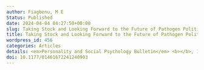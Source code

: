 ```yaml
---
author: Fiagbenu, M E
Status: Published
date: 2024-04-04 04:27:50+00:00
slug: Taking Stock and Looking Forward to the Future of Pathogen Politics in Light of New Insights and Recommendations_COVID-19 Threat Was Meaningfully Associated With Support for Liberal Policies in the United States
title: Taking Stock and Looking Forward to the Future of Pathogen Politics in Light of New Insights and Recommendations_COVID-19 Threat Was Meaningfully Associated With Support for Liberal Policies in the United States
wordpress_id: 456
categories: Articles
details: <em>Personality and Social Psychology Bulletin</em> <b></b>, 1-19
doi: 10.1177/01461672241240903
---
```

